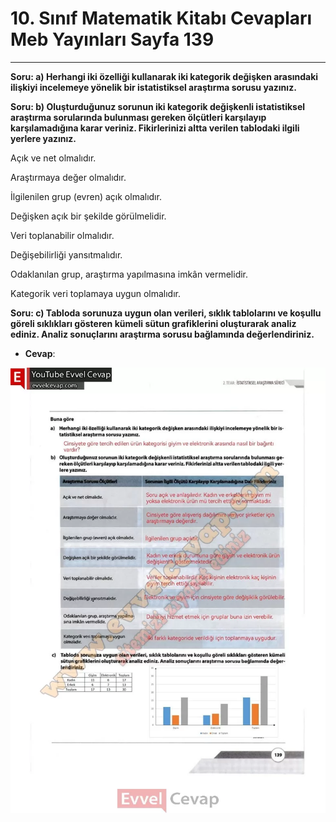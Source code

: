 # 10. Sınıf Matematik Kitabı Cevapları Meb Yayınları Sayfa 139

---

**Soru: a) Herhangi iki özelliği kullanarak iki kategorik değişken arasındaki ilişkiyi incelemeye yönelik bir istatistiksel araştırma sorusu yazınız.**

**Soru: b) Oluşturduğunuz sorunun iki kategorik değişkenli istatistiksel araştırma sorularında bulunması gereken ölçütleri karşılayıp karşılamadığına karar veriniz. Fikirlerinizi altta verilen tablodaki ilgili yerlere yazınız.**

Açık ve net olmalıdır.

 Araştırmaya değer olmalıdır.

 İlgilenilen grup (evren) açık olmalıdır.

 Değişken açık bir şekilde görülmelidir.

 Veri toplanabilir olmalıdır.

 Değişebilirliği yansıtmalıdır.

 Odaklanılan grup, araştırma yapılmasına imkân vermelidir.

 Kategorik veri toplamaya uygun olmalıdır.

**Soru: c) Tabloda sorunuza uygun olan verileri, sıklık tablolarını ve koşullu göreli sıklıkları gösteren kümeli sütun grafiklerini oluşturarak analiz ediniz. Analiz sonuçlarını araştırma sorusu bağlamında değerlendiriniz.**

-   **Cevap**:

![Image 1](./image_1.webp)